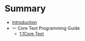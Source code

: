 # Summary

* [Introduction](README.md)
* 一  Core Text Programming Guide 
  * [1.1Core Text](./FontFaceEng/1.README.md)

